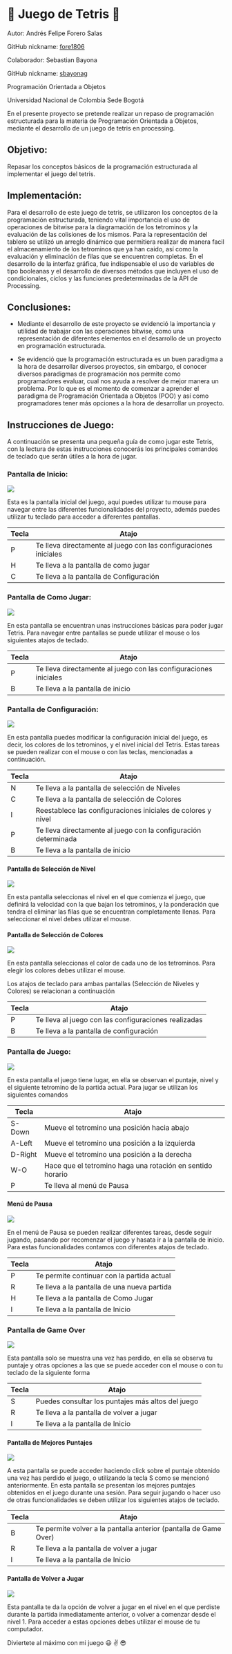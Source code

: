 # :large_orange_diamond: Juego de Tetris :large_orange_diamond:
Autor: Andrés Felipe Forero Salas 

GitHub nickname: [fore1806](https://github.com/fore1806) 

Colaborador: Sebastian Bayona 

GitHub nickname: [sbayonag](https://github.com/sbayonag)

Programación Orientada a Objetos

Universidad Nacional de Colombia Sede Bogotá



En el presente proyecto se pretende realizar un repaso de programación estructurada para la materia de Programación Orientada a Objetos, mediante el desarrollo de un juego de tetris en processing.

## Objetivo:

Repasar los conceptos básicos de la programación estructurada al implementar el juego del tetris.

## Implementación:

Para el desarrollo de este juego de tetris, se utilizaron los conceptos de la programación estructurada, teniendo vital importancia el uso de operaciones de bitwise para la diagramación de los tetrominos y la evaluación de las colisiones de los mismos. Para la representación del tablero se utilizó un arreglo dinámico que permitiera realizar de manera facil el almacenamiento de los tetrominos que ya han caido, así como la evaluación y eliminación de filas que se encuentren completas. En el desarrollo de la interfaz gráfica, fue indispensable el uso de variables de tipo booleanas y el desarrollo de diversos métodos que incluyen el uso de condicionales, ciclos y las funciones predeterminadas de la API de Processing.

## Conclusiones:

- Mediante el desarrollo de este proyecto se evidenció la importancia y utilidad de trabajar con las operaciones bitwise, como una representación de diferentes elementos en el desarrollo de un proyecto en programación estructurada.

- Se evidenció que la programación estructurada es un buen paradigma a la hora de desarrollar diversos proyectos, sin embargo, el conocer diversos paradigmas de programación nos permite como programadores evaluar, cual nos ayuda a resolver de mejor manera un problema. Por lo que es el momento de comenzar a aprender el paradigma de Programación Orientada a Objetos (POO) y así como programadores tener más opciones a la hora de desarrollar un proyecto.

## Instrucciones de Juego:

A continuación se presenta una pequeña guía de como jugar este Tetris, con la lectura de estas instrucciones conocerás los principales comandos de teclado que serán útiles a la hora de jugar. 

### Pantalla de Inicio:

![](images/pantalla-Inicio.JPG)

Esta es la pantalla inicial del juego, aquí puedes utilizar tu mouse para navegar entre las diferentes funcionalidades del proyecto, además puedes utilizar tu teclado para acceder a diferentes pantallas.

|Tecla|                               Atajo                            |
|-----|----------------------------------------------------------------|
|  P  |Te lleva directamente al juego con las configuraciones iniciales|
|  H  |Te lleva a la pantalla de como jugar                            |
|  C  |Te lleva a la pantalla de Configuración                         |

### Pantalla de Como Jugar:

![](images/pantallaHow.JPG)

En esta pantalla se encuentran unas instrucciones básicas para poder jugar Tetris. Para navegar entre pantallas se puede utilizar el mouse o los siguientes atajos de teclado.

|Tecla|                               Atajo                            |
|-----|----------------------------------------------------------------|
|  P  |Te lleva directamente al juego con las configuraciones iniciales|
|  B  |Te lleva a la pantalla de inicio                                |

### Pantalla de Configuración:

![](images/pantallaConf.JPG)

En esta pantalla puedes modificar la configuración inicial del juego, es decir, los colores de los tetrominos, y el nivel inicial del Tetris. Estas tareas se pueden realizar con el mouse o con las teclas, mencionadas a continuación.

|Tecla|                               Atajo                            |
|-----|----------------------------------------------------------------|
|  N  |Te lleva a la pantalla de selección de Niveles                  |
|  C  |Te lleva a la pantalla de selección de Colores                  |
|  I  |Reestablece las configuraciones iniciales de colores y nivel    |
|  P  |Te lleva directamente al juego con la configuración determinada |
|  B  |Te lleva a la pantalla de inicio                                |

#### Pantalla de Selección de Nivel

![](images/pantallaNivel.JPG)

En esta pantalla seleccionas el nivel en el que comienza el juego, que definirá la velocidad con la que bajan los tetrominos, y la ponderación que tendra el eliminar las filas que se encuentran completamente llenas. Para seleccionar el nivel debes utilizar el mouse.

#### Pantalla de Selección de Colores

![](images/pantallaColor.JPG)

En esta pantalla seleccionas el color de cada uno de los tetrominos. Para elegir los colores debes utilizar el mouse.

Los atajos de teclado para ambas pantallas (Selección de Niveles y Colores) se relacionan a continuación

|Tecla|                               Atajo                            |
|-----|----------------------------------------------------------------|
|  P  |Te lleva al juego con las configuraciones realizadas            |
|  B  |Te lleva a la pantalla de configuración                         |

### Pantalla de Juego:

![](images/pantallaJuego.JPG)

En esta pantalla el juego tiene lugar, en ella se observan el puntaje, nivel y el siguiente tetromino de la partida actual. Para jugar se utilizan los siguientes comandos

| Tecla |                               Atajo                            |
|-----  |----------------------------------------------------------------|
| S-Down|Mueve el tetromino una posición hacia abajo                     |
| A-Left|Mueve el tetromino una posición a la izquierda                  |
|D-Right|Mueve el tetromino una posición a la derecha                    |
|  W-O  |Hace que el tetromino haga una rotación en sentido horario      |
|   P   |Te lleva al menú de Pausa                                       |

#### Menú de Pausa

![](images/pantallaPausa.JPG)

En el menú de Pausa se pueden realizar diferentes tareas, desde seguir jugando, pasando por recomenzar el juego y hasata ir a la pantalla de inicio. Para estas funcionalidades contamos con diferentes atajos de teclado.

|Tecla|                               Atajo                            |
|-----|----------------------------------------------------------------|
|  P  |Te permite continuar con la partida actual                      |
|  R  |Te lleva a la pantalla de una nueva partida                     |
|  H  |Te lleva a la pantalla de Como Jugar                            |
|  I  |Te lleva a la pantalla de Inicio                                |

### Pantalla de Game Over

![](images/pantallaGameOver.JPG)

Esta pantalla solo se muestra una vez has perdido, en ella se observa tu puntaje y otras opciones a las que se puede acceder con el mouse o con tu teclado de la siguiente forma

|Tecla|                               Atajo                            |
|-----|----------------------------------------------------------------|
|  S  |Puedes consultar los puntajes más altos del juego               |
|  R  |Te lleva a la pantalla de volver a jugar                        |
|  I  |Te lleva a la pantalla de Inicio                                |

#### Pantalla de Mejores Puntajes

![](images/pantallaPuntaje.JPG)

A esta pantalla se puede acceder haciendo click sobre el puntaje obtenido una vez has perdido el juego, o utilizando la tecla S como se mencionó anteriormente. En esta pantalla se presentan los mejores puntajes obtenidos en el juego durante una sesión. Para seguir jugando o hacer uso de otras funcionalidades se deben utilizar los siguientes atajos de teclado.

|Tecla|                               Atajo                            |
|-----|----------------------------------------------------------------|
|  B  |Te permite volver a la pantalla anterior (pantalla de Game Over)|
|  R  |Te lleva a la pantalla de volver a jugar                        |
|  I  |Te lleva a la pantalla de Inicio                                |

#### Pantalla de Volver a Jugar

![](images/pantallaRestart.JPG)

Esta pantalla te da la opción de volver a jugar en el nivel en el que perdiste durante la partida inmediatamente anterior, o volver a comenzar desde el nivel 1. Para acceder a estas opciones debes utilizar el mouse de tu computador.


Diviertete al máximo con mi juego :smiley: :v: :sunglasses:
